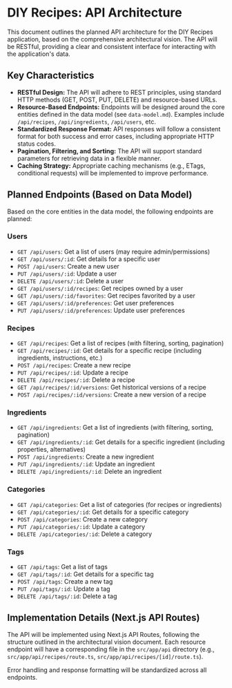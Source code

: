 # DIY Recipes: API Architecture

This document outlines the planned API architecture for the DIY Recipes application, based on the comprehensive architectural vision. The API will be RESTful, providing a clear and consistent interface for interacting with the application's data.

## Key Characteristics

-   **RESTful Design:** The API will adhere to REST principles, using standard HTTP methods (GET, POST, PUT, DELETE) and resource-based URLs.
-   **Resource-Based Endpoints:** Endpoints will be designed around the core entities defined in the data model (see `data-model.md`). Examples include `/api/recipes`, `/api/ingredients`, `/api/users`, etc.
-   **Standardized Response Format:** API responses will follow a consistent format for both success and error cases, including appropriate HTTP status codes.
-   **Pagination, Filtering, and Sorting:** The API will support standard parameters for retrieving data in a flexible manner.
-   **Caching Strategy:** Appropriate caching mechanisms (e.g., ETags, conditional requests) will be implemented to improve performance.

## Planned Endpoints (Based on Data Model)

Based on the core entities in the data model, the following endpoints are planned:

### Users
-   `GET /api/users`: Get a list of users (may require admin/permissions)
-   `GET /api/users/:id`: Get details for a specific user
-   `POST /api/users`: Create a new user
-   `PUT /api/users/:id`: Update a user
-   `DELETE /api/users/:id`: Delete a user
-   `GET /api/users/:id/recipes`: Get recipes owned by a user
-   `GET /api/users/:id/favorites`: Get recipes favorited by a user
-   `GET /api/users/:id/preferences`: Get user preferences
-   `PUT /api/users/:id/preferences`: Update user preferences

### Recipes
-   `GET /api/recipes`: Get a list of recipes (with filtering, sorting, pagination)
-   `GET /api/recipes/:id`: Get details for a specific recipe (including ingredients, instructions, etc.)
-   `POST /api/recipes`: Create a new recipe
-   `PUT /api/recipes/:id`: Update a recipe
-   `DELETE /api/recipes/:id`: Delete a recipe
-   `GET /api/recipes/:id/versions`: Get historical versions of a recipe
-   `POST /api/recipes/:id/versions`: Create a new version of a recipe

### Ingredients
-   `GET /api/ingredients`: Get a list of ingredients (with filtering, sorting, pagination)
-   `GET /api/ingredients/:id`: Get details for a specific ingredient (including properties, alternatives)
-   `POST /api/ingredients`: Create a new ingredient
-   `PUT /api/ingredients/:id`: Update an ingredient
-   `DELETE /api/ingredients/:id`: Delete an ingredient

### Categories
-   `GET /api/categories`: Get a list of categories (for recipes or ingredients)
-   `GET /api/categories/:id`: Get details for a specific category
-   `POST /api/categories`: Create a new category
-   `PUT /api/categories/:id`: Update a category
-   `DELETE /api/categories/:id`: Delete a category

### Tags
-   `GET /api/tags`: Get a list of tags
-   `GET /api/tags/:id`: Get details for a specific tag
-   `POST /api/tags`: Create a new tag
-   `PUT /api/tags/:id`: Update a tag
-   `DELETE /api/tags/:id`: Delete a tag

## Implementation Details (Next.js API Routes)

The API will be implemented using Next.js API Routes, following the structure outlined in the architectural vision document. Each resource endpoint will have a corresponding file in the `src/app/api` directory (e.g., `src/app/api/recipes/route.ts`, `src/app/api/recipes/[id]/route.ts`).

Error handling and response formatting will be standardized across all endpoints.
